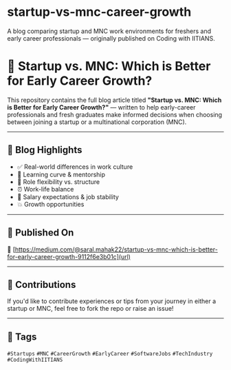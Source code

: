 # startup-vs-mnc-career-growth
A blog comparing startup and MNC work environments for freshers and early career professionals — originally published on Coding with IITIANS.
# 🚀 Startup vs. MNC: Which is Better for Early Career Growth?

This repository contains the full blog article titled **"Startup vs. MNC: Which is Better for Early Career Growth?"** — written to help early-career professionals and fresh graduates make informed decisions when choosing between joining a startup or a multinational corporation (MNC).

---

## 🧠 Blog Highlights

- ✅ Real-world differences in work culture
- 🔁 Learning curve & mentorship
- 💼 Role flexibility vs. structure
- ⏰ Work-life balance
- 💸 Salary expectations & job stability
- 💥 Growth opportunities

---

## 📍 Published On

🔗 [https://medium.com/@saral.mahak22/startup-vs-mnc-which-is-better-for-early-career-growth-9112f6e3b01c](url)

---

## 🤝 Contributions

If you'd like to contribute experiences or tips from your journey in either a startup or MNC, feel free to fork the repo or raise an issue!

---

## 📌 Tags

`#Startups` `#MNC` `#CareerGrowth` `#EarlyCareer` `#SoftwareJobs` `#TechIndustry` `#CodingWithIITIANS`

